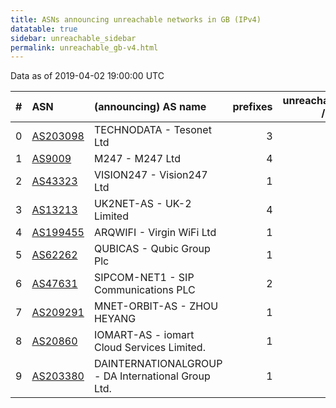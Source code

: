 ```yaml
---
title: ASNs announcing unreachable networks in GB (IPv4)
datatable: true
sidebar: unreachable_sidebar
permalink: unreachable_gb-v4.html
---
```


Data as of 2019-04-02 19:00:00 UTC


<div class="datatable-begin"></div>

|   # | ASN                                      | (announcing) AS name                               |   prefixes |   unreachable /24s |
|----:|:-----------------------------------------|:---------------------------------------------------|-----------:|-------------------:|
|   0 | [AS203098](unreachable_AS203098-v4.html) | TECHNODATA - Tesonet Ltd                           |          3 |                 12 |
|   1 | [AS9009](unreachable_AS9009-v4.html)     | M247 - M247 Ltd                                    |          4 |                 10 |
|   2 | [AS43323](unreachable_AS43323-v4.html)   | VISION247 - Vision247 Ltd                          |          1 |                  8 |
|   3 | [AS13213](unreachable_AS13213-v4.html)   | UK2NET-AS - UK-2 Limited                           |          4 |                  4 |
|   4 | [AS199455](unreachable_AS199455-v4.html) | ARQWIFI - Virgin WiFi Ltd                          |          1 |                  4 |
|   5 | [AS62262](unreachable_AS62262-v4.html)   | QUBICAS - Qubic Group Plc                          |          1 |                  2 |
|   6 | [AS47631](unreachable_AS47631-v4.html)   | SIPCOM-NET1 - SIP Communications PLC               |          2 |                  2 |
|   7 | [AS209291](unreachable_AS209291-v4.html) | MNET-ORBIT-AS - ZHOU HEYANG                        |          1 |                  1 |
|   8 | [AS20860](unreachable_AS20860-v4.html)   | IOMART-AS - iomart Cloud Services Limited.         |          1 |                  1 |
|   9 | [AS203380](unreachable_AS203380-v4.html) | DAINTERNATIONALGROUP - DA International Group Ltd. |          1 |                  1 |

<div class="datatable-end"></div>